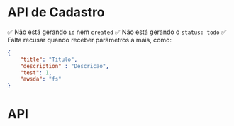 # API de Cadastro
✅ Não está gerando `id` nem `created`
✅ Não está gerando o `status: todo` 
✅ Falta recusar quando receber parâmetros a mais, como:
```json
{
    "title": "Titulo",
    "description" : "Descricao",
    "test": 1,
    "awsda": "fs"
}
```
# API